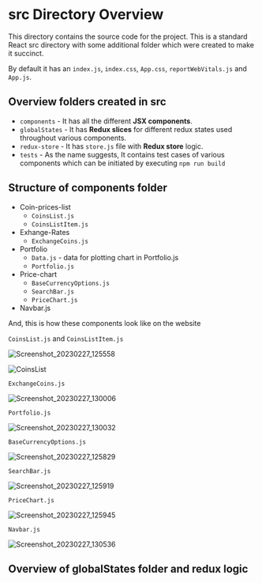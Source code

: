 # **src** Directory Overview

This directory contains the source code for the project. This is a standard React src directory with some additional folder which were created to make it succinct. 

By default it has an `index.js`, `index.css`, `App.css`, `reportWebVitals.js` and `App.js`. 

## Overview folders created in **src**

- `components` -  It has all the different **JSX components**. 
- `globalStates` - It has **Redux slices** for different redux states used throughout various components.  
- `redux-store` - It has `store.js` file  with **Redux store** logic. 
- `tests` - As the name suggests, It contains test cases of various components which can be initiated by executing `npm run build` 

## Structure of **components** folder 

- Coin-prices-list
    - `CoinsList.js`
    - `CoinsListItem.js`
- Exhange-Rates
    - `ExchangeCoins.js`
- Portfolio
    - `Data.js` - data for plotting chart in Portfolio.js 
    - `Portfolio.js`
- Price-chart
    - `BaseCurrencyOptions.js`
    - `SearchBar.js`
    - `PriceChart.js`
 - Navbar.js 

And, this is how these components look like on the website 

 `CoinsList.js` and `CoinsListItem.js`
 
![Screenshot_20230227_125558](https://user-images.githubusercontent.com/106004070/221503658-ba718ead-d4e5-4ada-8fa8-86e1fd380159.png)

![CoinsList](https://user-images.githubusercontent.com/106004070/221507157-c341f6e7-3885-487e-a8b3-b62909c1a114.png)
    
 `ExchangeCoins.js`
 
![Screenshot_20230227_130006](https://user-images.githubusercontent.com/106004070/221505948-3e464342-6450-4481-871d-c0ada6d422a3.png)

 `Portfolio.js`
 
![Screenshot_20230227_130032](https://user-images.githubusercontent.com/106004070/221506473-cd907bac-11b4-4716-bd01-cf8a53c081ef.png)

 `BaseCurrencyOptions.js`
 
![Screenshot_20230227_125829](https://user-images.githubusercontent.com/106004070/221506540-478c440c-b289-45d2-942f-84e24638af94.png)

 `SearchBar.js`
 
![Screenshot_20230227_125919](https://user-images.githubusercontent.com/106004070/221506753-064fac17-f071-4fa4-b681-ae43da9b8451.png)

 `PriceChart.js`

![Screenshot_20230227_125945](https://user-images.githubusercontent.com/106004070/221506788-9ab806df-d6f1-448d-ad1d-dfaf4457c037.png)

 `Navbar.js` 

![Screenshot_20230227_130536](https://user-images.githubusercontent.com/106004070/221506807-3b222ef4-971b-41c8-a5b2-44e1a3586bd7.png)

## Overview of globalStates folder and redux logic



